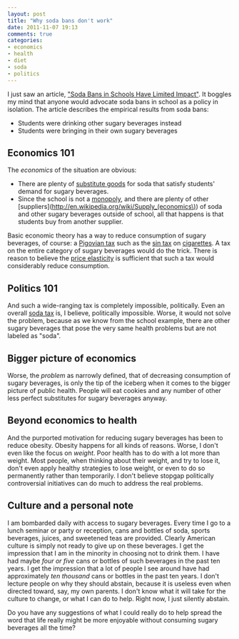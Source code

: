 ```yaml
---
layout: post
title: "Why soda bans don't work"
date: 2011-11-07 19:13
comments: true
categories:
- economics
- health
- diet
- soda
- politics
---
```

I just saw an article, ["Soda Bans in Schools Have Limited Impact"](http://well.blogs.nytimes.com/2011/11/07/soda-bans-in-schools-have-limited-benefit/). It boggles my mind that anyone would advocate soda bans in school as a policy in isolation. The article describes the empirical results from soda bans:

- Students were drinking other sugary beverages instead
- Students were bringing in their own sugary beverages

## Economics 101

The *economics* of the situation are obvious:

- There are plenty of [substitute goods](http://en.wikipedia.org/wiki/Substitute_good) for soda that satisfy students' demand for sugary beverages.
- Since the school is not a [monopoly](http://en.wikipedia.org/wiki/Monopoly), and there are plenty of other [suppliers](http://en.wikipedia.org/wiki/Supply_(economics\)) of soda and other sugary beverages outside of school, all that happens is that students buy from another supplier.

Basic economic theory has a way to reduce consumption of sugary beverages, of course: a [Pigovian tax](http://en.wikipedia.org/wiki/Pigovian_tax) such as the [sin tax](http://en.wikipedia.org/wiki/Sin_tax) on [cigarettes](http://en.wikipedia.org/wiki/Cigarette_taxes_in_the_United_States). A tax on the entire category of sugary beverages would do the trick. There is reason to believe the [price elasticity](http://en.wikipedia.org/wiki/Price_elasticity_of_demand) is sufficient that such a tax would considerably reduce consumption.

## Politics 101

And such a wide-ranging tax is completely impossible, politically. Even an overall [soda tax](http://en.wikipedia.org/wiki/Soda_tax) is, I believe, politically impossible. Worse, it would not solve the problem, because as we know from the school example, there are other sugary beverages that pose the very same health problems but are not labeled as "soda".

## Bigger picture of economics

Worse, the *problem* as narrowly defined, that of decreasing consumption of sugary beverages, is only the tip of the iceberg when it comes to the bigger picture of public health. People will eat cookies and any number of other less perfect substitutes for sugary beverages anyway.

## Beyond economics to health

And the purported motivation for reducing sugary beverages has been to reduce obesity. Obesity happens for all kinds of reasons. Worse, I don't even like the focus on *weight*. Poor health has to do with a lot more than weight. Most people, when thinking about their weight, and try to lose it, don't even apply healthy strategies to lose weight, or even to do so permanently rather than temporarily. I don't believe stopgap politically controversial initiatives can do much to address the real problems.

## Culture and a personal note

I am bombarded daily with access to sugary beverages. Every time I go to a lunch seminar or party or reception, cans and bottles of soda, sports beverages, juices, and sweetened teas are provided. Clearly American culture is simply not ready to give up on these beverages. I get the impression that I am in the minority in choosing not to drink them. I have had maybe *four or five* cans or bottles of such beverages in the past ten years. I get the impression that a lot of people I see around have had approximately *ten thousand* cans or bottles in the past ten years. I don't lecture people on why they should abstain, because it is useless even when directed toward, say, my own parents. I don't know what it will take for the culture to change, or what I can do to help. Right now, I just silently abstain.

Do you have any suggestions of what I could really do to help spread the word that life really might be more enjoyable without consuming sugary beverages all the time?
